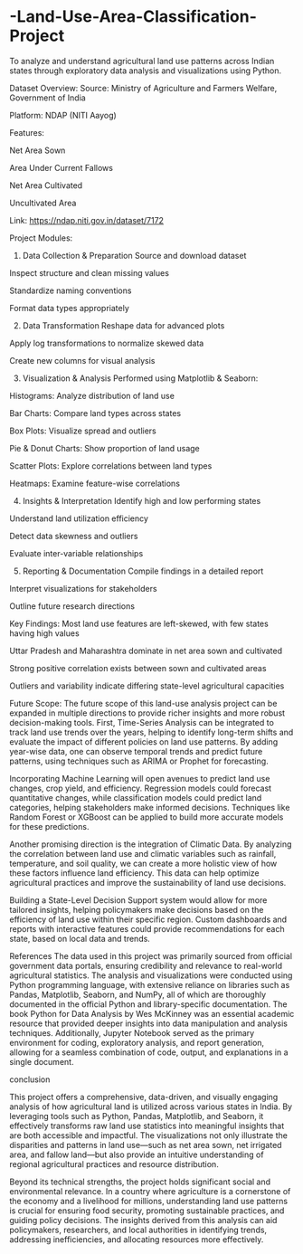 # -Land-Use-Area-Classification-Project
To analyze and understand agricultural land use patterns across Indian states through exploratory data analysis and visualizations using Python.

 Dataset Overview:
Source: Ministry of Agriculture and Farmers Welfare, Government of India

Platform: NDAP (NITI Aayog)

Features:

Net Area Sown

Area Under Current Fallows

Net Area Cultivated

Uncultivated Area

Link: https://ndap.niti.gov.in/dataset/7172

 Project Modules:
 1. Data Collection & Preparation
Source and download dataset

Inspect structure and clean missing values

Standardize naming conventions

Format data types appropriately

 2. Data Transformation
Reshape data for advanced plots

Apply log transformations to normalize skewed data

Create new columns for visual analysis

 3. Visualization & Analysis
Performed using Matplotlib & Seaborn:

Histograms: Analyze distribution of land use

Bar Charts: Compare land types across states

Box Plots: Visualize spread and outliers

Pie & Donut Charts: Show proportion of land usage

Scatter Plots: Explore correlations between land types

Heatmaps: Examine feature-wise correlations

 4. Insights & Interpretation
Identify high and low performing states

Understand land utilization efficiency

Detect data skewness and outliers

Evaluate inter-variable relationships

 5. Reporting & Documentation
Compile findings in a detailed report

Interpret visualizations for stakeholders

Outline future research directions

 Key Findings:
Most land use features are left-skewed, with few states having high values

Uttar Pradesh and Maharashtra dominate in net area sown and cultivated

Strong positive correlation exists between sown and cultivated areas

Outliers and variability indicate differing state-level agricultural capacities

 Future Scope:
The future scope of this land-use analysis project can be expanded in multiple directions to provide richer insights and more robust decision-making tools. First, Time-Series Analysis can be integrated to track land use trends over the years, helping to identify long-term shifts and evaluate the impact of different policies on land use patterns. By adding year-wise data, one can observe temporal trends and predict future patterns, using techniques such as ARIMA or Prophet for forecasting.

Incorporating Machine Learning will open avenues to predict land use changes, crop yield, and efficiency. Regression models could forecast quantitative changes, while classification models could predict land categories, helping stakeholders make informed decisions. Techniques like Random Forest or XGBoost can be applied to build more accurate models for these predictions.

Another promising direction is the integration of Climatic Data. By analyzing the correlation between land use and climatic variables such as rainfall, temperature, and soil quality, we can create a more holistic view of how these factors influence land efficiency. This data can help optimize agricultural practices and improve the sustainability of land use decisions.

Building a State-Level Decision Support system would allow for more tailored insights, helping policymakers make decisions based on the efficiency of land use within their specific region. Custom dashboards and reports with interactive features could provide recommendations for each state, based on local data and trends.


References
The data used in this project was primarily sourced from official government data portals, ensuring credibility and relevance to real-world agricultural statistics. The analysis and visualizations were conducted using Python programming language, with extensive reliance on libraries such as Pandas, Matplotlib, Seaborn, and NumPy, all of which are thoroughly documented in the official Python and library-specific documentation. The book Python for Data Analysis by Wes McKinney was an essential academic resource that provided deeper insights into data manipulation and analysis techniques. Additionally, Jupyter Notebook served as the primary environment for coding, exploratory analysis, and report generation, allowing for a seamless combination of code, output, and explanations in a single document.


conclusion

 This project offers a comprehensive, data-driven, and visually engaging analysis of how agricultural land is utilized across various states in India. By leveraging tools such as Python, Pandas, Matplotlib, and Seaborn, it effectively transforms raw land use statistics into meaningful insights that are both accessible and impactful. The visualizations not only illustrate the disparities and patterns in land use—such as net area sown, net irrigated area, and fallow land—but also provide an intuitive understanding of regional agricultural practices and resource distribution.

Beyond its technical strengths, the project holds significant social and environmental relevance. In a country where agriculture is a cornerstone of the economy and a livelihood for millions, understanding land use patterns is crucial for ensuring food security, promoting sustainable practices, and guiding policy decisions. The insights derived from this analysis can aid policymakers, researchers, and local authorities in identifying trends, addressing inefficiencies, and allocating resources more effectively.

